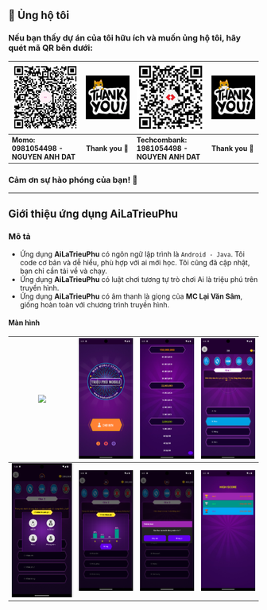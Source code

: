 
## 💝 Ủng hộ tôi

### Nếu bạn thấy dự án của tôi hữu ích và muốn ủng hộ tôi, hãy quét mã QR bên dưới:

| ![QR Code for MoMo](./img_github_momo_donate.png)                                                                             | ![Thank you](./img_thank_you.gif) | ![QR Code for Bank](./img_github_tech_donate.png) | ![Thank you](./img_thank_you.gif) |
|-------------------------------------------------------------------------------------------------------------------------------|-----------------------------------|---------------------------------------------------|-----------------------------------|
| **Momo:&nbsp;&nbsp;&nbsp;&nbsp;&nbsp;&nbsp;&nbsp;&nbsp;&nbsp;&nbsp;&nbsp;&nbsp;&nbsp;&nbsp;<br/>0981054498 - NGUYEN ANH DAT** | **Thank you 🙌**                  | **Techcombank:<br/>1981054498 - NGUYEN ANH DAT**  | **Thank you 🙌**                  |

### Cảm ơn sự hào phóng của bạn! 🙌

---

## Giới thiệu ứng dụng AiLaTrieuPhu

### Mô tả

- Ứng dụng **AiLaTrieuPhu** có ngôn ngữ lập trình là `Android - Java`. Tôi code cơ bản và dễ hiểu, phù hợp với ai mới học. Tôi cũng đã cập nhật, bạn chỉ cần tải về và chạy.
- Ứng dụng **AiLaTrieuPhu** có luật chơi tương tự trò chơi Ai là triệu phú trên truyền hình.
- Ứng dụng **AiLaTrieuPhu** có âm thanh là giọng của **MC Lại Văn Sâm**, giống hoàn toàn với chương trình truyền hình.

#### Màn hình

| ![](https://github.com/user-attachments/assets/0ece1d08-7515-4d06-8ffd-6f9f15f1cbfb)  | ![](./Screenshot_1734344968.png)  | ![](./Screenshot_1734344988.png) | ![](./Screenshot_1734345007.png) | 
|----------------------------------|-----------------------------------|----------------------------------|----------------------------------|
| ![](./Screenshot_1734345020.png) | ![](./Screenshot_1734345039.png)  | ![](./Screenshot_1734345064.png) | ![](./Screenshot_1734345085.png) |
